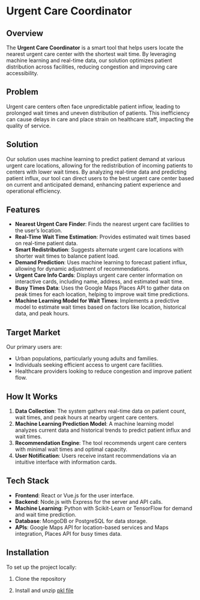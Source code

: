# Urgent Care Coordinator

## Overview
The **Urgent Care Coordinator** is a smart tool that helps users locate the nearest urgent care center with the shortest wait time. By leveraging machine learning and real-time data, our solution optimizes patient distribution across facilities, reducing congestion and improving care accessibility.

## Problem
Urgent care centers often face unpredictable patient inflow, leading to prolonged wait times and uneven distribution of patients. This inefficiency can cause delays in care and place strain on healthcare staff, impacting the quality of service.

## Solution
Our solution uses machine learning to predict patient demand at various urgent care locations, allowing for the redistribution of incoming patients to centers with lower wait times. By analyzing real-time data and predicting patient influx, our tool can direct users to the best urgent care center based on current and anticipated demand, enhancing patient experience and operational efficiency.

## Features
- **Nearest Urgent Care Finder**: Finds the nearest urgent care facilities to the user’s location.
- **Real-Time Wait Time Estimation**: Provides estimated wait times based on real-time patient data.
- **Smart Redistribution**: Suggests alternate urgent care locations with shorter wait times to balance patient load.
- **Demand Prediction**: Uses machine learning to forecast patient influx, allowing for dynamic adjustment of recommendations.
- **Urgent Care Info Cards**: Displays urgent care center information on interactive cards, including name, address, and estimated wait time.
- **Busy Times Data**: Uses the Google Maps Places API to gather data on peak times for each location, helping to improve wait time predictions.
- **Machine Learning Model for Wait Times**: Implements a predictive model to estimate wait times based on factors like location, historical data, and peak hours.

## Target Market
Our primary users are:
- Urban populations, particularly young adults and families.
- Individuals seeking efficient access to urgent care facilities.
- Healthcare providers looking to reduce congestion and improve patient flow.

## How It Works
1. **Data Collection**: The system gathers real-time data on patient count, wait times, and peak hours at nearby urgent care centers.
2. **Machine Learning Prediction Model**: A machine learning model analyzes current data and historical trends to predict patient influx and wait times.
3. **Recommendation Engine**: The tool recommends urgent care centers with minimal wait times and optimal capacity.
4. **User Notification**: Users receive instant recommendations via an intuitive interface with information cards.

## Tech Stack
- **Frontend**: React or Vue.js for the user interface.
- **Backend**: Node.js with Express for the server and API calls.
- **Machine Learning**: Python with Scikit-Learn or TensorFlow for demand and wait time prediction.
- **Database**: MongoDB or PostgreSQL for data storage.
- **APIs**: Google Maps API for location-based services and Maps integration, Places API for busy times data.

## Installation

To set up the project locally:

1. Clone the repository

2. Install and unzip [pkl file](https://drive.google.com/file/d/1U2adNSopYDrypJxEITpl6h6FP2l3AvTK/view?usp=sharing)


